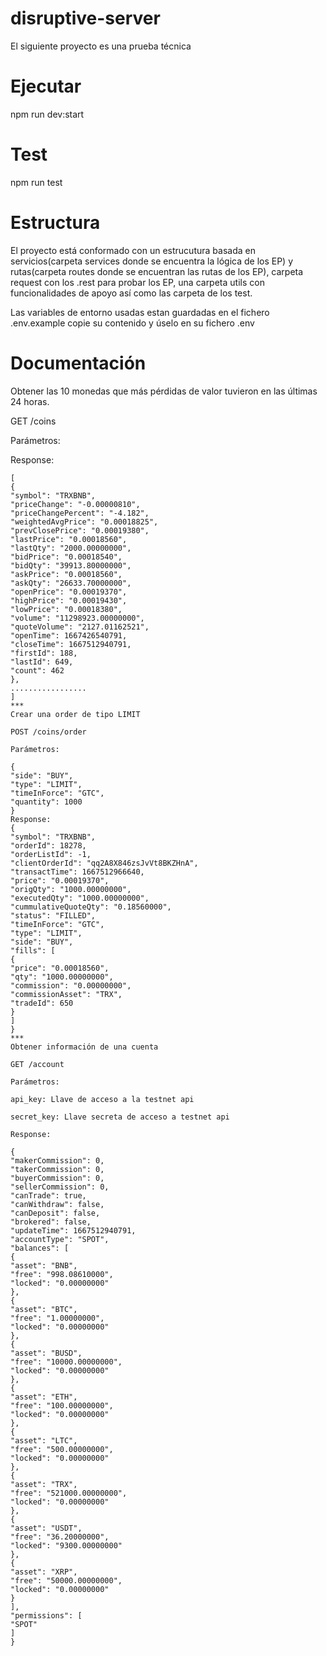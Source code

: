 # disruptive-server

El siguiente proyecto es una prueba técnica

# Ejecutar

npm run dev:start

# Test

npm run test

# Estructura

El proyecto está conformado con un estrucutura basada en servicios(carpeta services donde se encuentra
la lógica de los EP) y rutas(carpeta routes donde se encuentran las rutas de los EP), carpeta request con los
.rest para probar los EP, una carpeta utils con funcionalidades de apoyo así como las carpeta de los test.

Las variables de entorno usadas estan guardadas en el fichero .env.example copie su contenido y úselo en su fichero .env

# Documentación

Obtener las 10 monedas que más pérdidas de valor tuvieron en las últimas 24 horas.

GET /coins

Parámetros:

Response:

    [
    {
    "symbol": "TRXBNB",
    "priceChange": "-0.00000810",
    "priceChangePercent": "-4.182",
    "weightedAvgPrice": "0.00018825",
    "prevClosePrice": "0.00019380",
    "lastPrice": "0.00018560",
    "lastQty": "2000.00000000",
    "bidPrice": "0.00018540",
    "bidQty": "39913.80000000",
    "askPrice": "0.00018560",
    "askQty": "26633.70000000",
    "openPrice": "0.00019370",
    "highPrice": "0.00019430",
    "lowPrice": "0.00018380",
    "volume": "11298923.00000000",
    "quoteVolume": "2127.01162521",
    "openTime": 1667426540791,
    "closeTime": 1667512940791,
    "firstId": 188,
    "lastId": 649,
    "count": 462
    },
    .................
    ]
    ***
    Crear una order de tipo LIMIT

    POST /coins/order

    Parámetros:

    {
    "side": "BUY",
    "type": "LIMIT",
    "timeInForce": "GTC",
    "quantity": 1000
    }
    Response:
    {
    "symbol": "TRXBNB",
    "orderId": 18278,
    "orderListId": -1,
    "clientOrderId": "qq2A8X846zsJvVt8BKZHnA",
    "transactTime": 1667512966640,
    "price": "0.00019370",
    "origQty": "1000.00000000",
    "executedQty": "1000.00000000",
    "cummulativeQuoteQty": "0.18560000",
    "status": "FILLED",
    "timeInForce": "GTC",
    "type": "LIMIT",
    "side": "BUY",
    "fills": [
    {
    "price": "0.00018560",
    "qty": "1000.00000000",
    "commission": "0.00000000",
    "commissionAsset": "TRX",
    "tradeId": 650
    }
    ]
    }
    ***
    Obtener información de una cuenta

    GET /account

    Parámetros:

    api_key: Llave de acceso a la testnet api

    secret_key: Llave secreta de acceso a testnet api

    Response:
    
    {
    "makerCommission": 0,
    "takerCommission": 0,
    "buyerCommission": 0,
    "sellerCommission": 0,
    "canTrade": true,
    "canWithdraw": false,
    "canDeposit": false,
    "brokered": false,
    "updateTime": 1667512940791,
    "accountType": "SPOT",
    "balances": [
    {
    "asset": "BNB",
    "free": "998.08610000",
    "locked": "0.00000000"
    },
    {
    "asset": "BTC",
    "free": "1.00000000",
    "locked": "0.00000000"
    },
    {
    "asset": "BUSD",
    "free": "10000.00000000",
    "locked": "0.00000000"
    },
    {
    "asset": "ETH",
    "free": "100.00000000",
    "locked": "0.00000000"
    },
    {
    "asset": "LTC",
    "free": "500.00000000",
    "locked": "0.00000000"
    },
    {
    "asset": "TRX",
    "free": "521000.00000000",
    "locked": "0.00000000"
    },
    {
    "asset": "USDT",
    "free": "36.20000000",
    "locked": "9300.00000000"
    },
    {
    "asset": "XRP",
    "free": "50000.00000000",
    "locked": "0.00000000"
    }
    ],
    "permissions": [
    "SPOT"
    ]
    }
